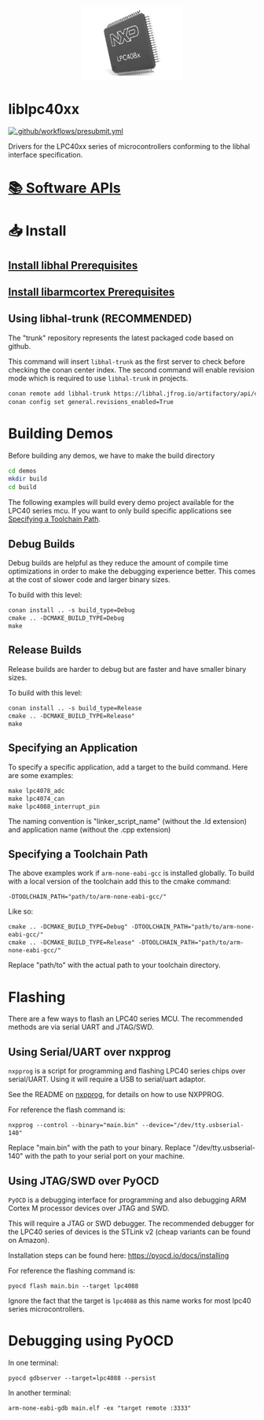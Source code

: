 <p align="center">
  <img height="150" src="logo.png">
</p>

# liblpc40xx

[![.github/workflows/presubmit.yml](https://github.com/libhal/liblpc40xx/actions/workflows/presubmit.yml/badge.svg?branch=main)](https://github.com/libhal/liblpc40xx/actions/workflows/presubmit.yml)

Drivers for the LPC40xx series of microcontrollers conforming to the libhal
interface specification.

# [📚 Software APIs](https://libhal.github.io/liblpc40xx/api)

# 📥 Install

## [Install libhal Prerequisites](https://github.com/libhal/libhal/blob/main/docs/prerequisites.md)

## [Install libarmcortex Prerequisites](https://github.com/libhal/libarmcortex/blob/main/docs/prerequisites.md)

## Using libhal-trunk (RECOMMENDED)

The "trunk" repository represents the latest packaged code based on github.

This command will insert `libhal-trunk` as the first server to check before
checking the conan center index. The second command will enable revision mode
which is required to use `libhal-trunk` in projects.

```bash
conan remote add libhal-trunk https://libhal.jfrog.io/artifactory/api/conan/trunk-conan --insert
conan config set general.revisions_enabled=True
```

# Building Demos

Before building any demos, we have to make the build directory

```bash
cd demos
mkdir build
cd build
```

The following examples will build every demo project available for the LPC40
series mcu. If you want to only build specific applications see
[Specifying a Toolchain Path](#specifying-a-specific-application).

## Debug Builds

Debug builds are helpful as they reduce the amount of compile time optimizations
in order to make the debugging experience better. This comes at the cost of
slower code and larger binary sizes.

To build with this level:

```
conan install .. -s build_type=Debug
cmake .. -DCMAKE_BUILD_TYPE=Debug
make
```

## Release Builds

Release builds are harder to debug but are faster and have smaller binary sizes.

To build with this level:

```
conan install .. -s build_type=Release
cmake .. -DCMAKE_BUILD_TYPE=Release"
make
```

## Specifying an Application

To specify a specific application, add a target to the build command. Here
are some examples:

```
make lpc4078_adc
make lpc4074_can
make lpc4088_interrupt_pin
```

The naming convention is "linker_script_name" (without the .ld extension) and
application name (without the .cpp extension)

## Specifying a Toolchain Path

The above examples work if `arm-none-eabi-gcc` is installed globally. To build
with a local version of the toolchain add this to the cmake command:

```
-DTOOLCHAIN_PATH="path/to/arm-none-eabi-gcc/"
```

Like so:

```
cmake .. -DCMAKE_BUILD_TYPE=Debug" -DTOOLCHAIN_PATH="path/to/arm-none-eabi-gcc/"
cmake .. -DCMAKE_BUILD_TYPE=Release" -DTOOLCHAIN_PATH="path/to/arm-none-eabi-gcc/"
```

Replace "path/to" with the actual path to your toolchain directory.

# Flashing

There are a few ways to flash an LPC40 series MCU. The recommended methods are
via serial UART and JTAG/SWD.

## Using Serial/UART over nxpprog

`nxpprog` is a script for programming and flashing LPC40 series chips over
serial/UART. Using it will require a USB to serial/uart adaptor.

See the README on [nxpprog](https://github.com/libhal/nxpprog), for details on
how to use NXPPROG.

For reference the flash command is:

```
nxpprog --control --binary="main.bin" --device="/dev/tty.usbserial-140"
```

Replace "main.bin" with the path to your binary.
Replace "/dev/tty.usbserial-140" with the path to your serial port on your
machine.

## Using JTAG/SWD over PyOCD

`PyOCD` is a debugging interface for programming and also debugging ARM Cortex M
processor devices over JTAG and SWD.

This will require a JTAG or SWD debugger. The recommended debugger for the
LPC40 series of devices is the STLink v2 (cheap variants can be found on
Amazon).

Installation steps can be found here: https://pyocd.io/docs/installing

For reference the flashing command is:

```
pyocd flash main.bin --target lpc4088
```

Ignore the fact that the target is `lpc4088` as this name works for most
lpc40 series microcontrollers.

# Debugging using PyOCD

In one terminal:

```
pyocd gdbserver --target=lpc4088 --persist
```

In another terminal:

```
arm-none-eabi-gdb main.elf -ex "target remote :3333"
```
